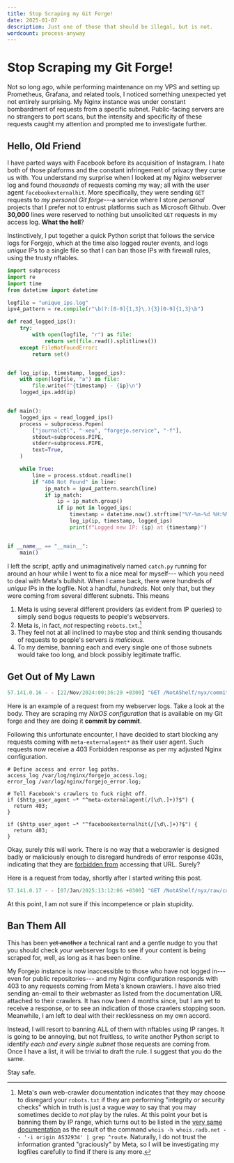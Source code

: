 ```yaml
---
title: Stop Scraping my Git Forge!
date: 2025-01-07
description: Just one of those that should be illegal, but is not.
wordcount: process-anyway
---
```


# Stop Scraping my Git Forge!

Not so long ago, while performing maintenance on my VPS and setting up
Prometheus, Grafana, and related tools, I noticed something unexpected yet not
entirely surprising. My Nginx instance was under constant bombardment of
requests from a specific subnet. Public-facing servers are no strangers to port
scans, but the intensity and specificity of these requests caught my attention
and prompted me to investigate further.

## Hello, Old Friend

I have parted ways with Facebook before its acquisition of Instagram. I hate
both of those platforms and the constant infringement of privacy they curse us
with. You understand my surprise when I looked at my Nginx webserver log and
found _thousands_ of requests coming my way; all with the user agent
`facebookexternalhit`. More specifically, they were sending `GET` requests to
_my personal Git forge_---a service where I store _personal_ projects that I
prefer not to entrust platforms such as Microsoft Github. Over **30,000** lines
were reserved to nothing but unsolicited `GET` requests in my access log. **What
the hell**?

Instinctively, I put together a quick Python script that follows the service
logs for Forgejo, which at the time also logged router events, and logs _unique_
IPs to a single file so that I can ban those IPs with firewall rules, using the
trusty nftables.

```python
import subprocess
import re
import time
from datetime import datetime

logfile = "unique_ips.log"
ipv4_pattern = re.compile(r"\b(?:[0-9]{1,3}\.){3}[0-9]{1,3}\b")

def read_logged_ips():
    try:
        with open(logfile, "r") as file:
            return set(file.read().splitlines())
    except FileNotFoundError:
        return set()


def log_ip(ip, timestamp, logged_ips):
    with open(logfile, "a") as file:
        file.write(f"{timestamp} - {ip}\n")
    logged_ips.add(ip)


def main():
    logged_ips = read_logged_ips()
    process = subprocess.Popen(
        ["journalctl", "-xeu", "forgejo.service", "-f"],
        stdout=subprocess.PIPE,
        stderr=subprocess.PIPE,
        text=True,
    )

    while True:
        line = process.stdout.readline()
        if "404 Not Found" in line:
            ip_match = ipv4_pattern.search(line)
            if ip_match:
                ip = ip_match.group()
                if ip not in logged_ips:
                    timestamp = datetime.now().strftime("%Y-%m-%d %H:%M:%S")
                    log_ip(ip, timestamp, logged_ips)
                    print(f"Logged new IP: {ip} at {timestamp}")


if __name__ == "__main__":
    main()
```

I left the script, aptly and unimaginatively named `catch.py` running for around
an hour while I went to fix a nice meal for myself--- which you need to deal
with Meta's bullshit. When I came back, there were hundreds of _unique_ IPs in
the logfile. Not a handful, _hundreds_. Not only that, but they were coming from
several different subnets. This means

1. Meta is using several different providers (as evident from IP queries) to
   simply send bogus requests to people's webservers.
2. Meta is, in fact, _not_ respecting `robots.txt`.[^1]
3. They feel not at all inclined to maybe stop and think sending thousands of
   requests to people's servers _is malicious_.
4. To my demise, banning each and every single one of those subnets would take
   too long, and block possibly legitimate traffic.

## Get Out of My Lawn

```js
57.141.0.16 - - [22/Nov/2024:00:36:29 +0300] "GET /NotAShelf/nyx/commits/commit/4c82e5ee05fabd315a6e5c656fd72e11c93c4cfd/homes/notashelf/services/wayland/hyprpaper HTTP/2.0" 403 146 "-" "meta-externalagent/1.1 (+https://developers.facebook.com/docs/sharing/webmasters/crawler)"
```

Here is an example of a request from my webserver logs. Take a look at the body.
They are scraping my _NixOS configuration_ that is available on my Git forge and
they are doing it **commit by commit**.

Following this unfortunate encounter, I have decided to start blocking any
requests coming with `meta-externalagent*` as their user agent. Such requests
now receive a 403 Forbidden response as per my adjusted Nginx configuration.

```nginx
# Define access and error log paths.
access_log /var/log/nginx/forgejo_access.log;
error_log /var/log/nginx/forgejo_error.log;

# Tell Facebook's crawlers to fuck right off.
if ($http_user_agent ~* "^meta-externalagent(/[\d\.]+)?$") {
  return 403;
}

if ($http_user_agent ~* "^facebookexternalhit(/[\d\.]+)?$") {
  return 403;
}
```

[forbidden from]: https://developer.mozilla.org/en-US/docs/Web/HTTP/Status/403

Okay, surely this will work. There is no way that a webcrawler is designed badly
or maliciously enough to disregard hundreds of error response 403s, indicating
that they are [forbidden from] accessing that URL. Surely?

Here is a request from today, shortly after I started writing this post.

```js
57.141.0.17 - - [07/Jan/2025:13:12:06 +0300] "GET /NotAShelf/nyx/raw/commit/93d16a3edbaa8177c76ed84c4c5b489649faa609/modules/common/options/default.nix HTTP/2.0" 403 146 "-" "meta-externalagent/1.1 (+https://developers.facebook.com/docs/sharing/webmasters/crawler)"
```

At this point, I am not sure if this incompetence or plain stupidity.

## Ban Them All

This has been ~~yet another~~ a technical rant and a gentle nudge to you that
you should check _your_ webserver logs to see if your content is being scraped
for, well, as long as it has been online.

My Forgejo instance is now inaccessible to those who have not logged in---even
for public repositories--- and my Nginx configuration responds with 403 to any
requests coming from Meta's known crawlers. I have also tried sending an-email
to their webmaster as listed from the documentation URL attached to their
crawlers. It has now been 4 months since, but I am yet to receive a response, or
to see an indication of those crawlers stopping soon. Meanwhile, I am left to
deal with their recklessness on my own accord.

Instead, I will resort to banning ALL of them with nftables using IP ranges. It
is going to be annoying, but not fruitless, to write another Python script to
identify _each and every single subnet_ those requests are coming from. Once I
have a list, it will be trivial to draft the rule. I suggest that you do the
same.

Stay safe.

[very same documentation]: https://developers.facebook.com/docs/sharing/webmasters/web-crawlers

[^1]: Meta's own web-crawler documentation indicates that they may choose to
    disregard your `robots.txt` if they are performing "integrity or security
    checks" which in truth is just a vague way to say that you may sometimes
    decide to _not_ play by the rules. At this point your bet is banning them by
    IP range, which turns out to be listed in the [very same documentation] as
    the result of the command
    `whois -h whois.radb.net -- '-i origin AS32934' | grep ^route`. Naturally, I
    do not trust the information granted "graciously" by Meta, so I will be
    investigating my logfiles carefully to find if there is any more.
